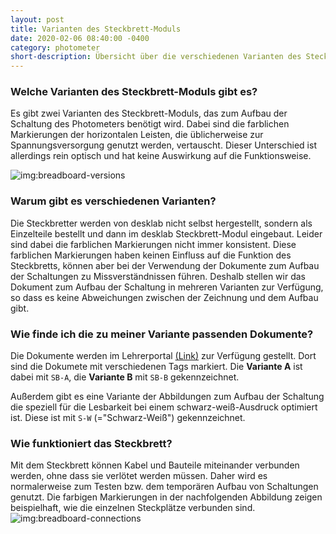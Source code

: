 ```yaml
---
layout: post
title: Varianten des Steckbrett-Moduls
date: 2020-02-06 08:40:00 -0400
category: photometer
short-description: Übersicht über die verschiedenen Varianten des Steckbrett-Moduls und der zugehörigen Dokumente
---
```


### Welche Varianten des Steckbrett-Moduls gibt es?
Es gibt zwei Varianten des Steckbrett-Moduls, das zum Aufbau der Schaltung des Photometers benötigt wird. Dabei sind die farblichen Markierungen der horizontalen Leisten, die üblicherweise zur Spannungsversorgung genutzt werden, vertauscht. Dieser Unterschied ist allerdings rein optisch und hat keine Auswirkung auf die Funktionsweise.

![img:breadboard-versions]({{site.url}}/assets/breadboard-versions.png)


### Warum gibt es verschiedenen Varianten?
Die Steckbretter werden von desklab nicht selbst hergestellt, sondern als Einzelteile bestellt und dann im desklab Steckbrett-Modul eingebaut. Leider sind dabei die farblichen Markierungen nicht immer konsistent. Diese farblichen Markierungen haben keinen Einfluss auf die Funktion des Steckbretts, können aber bei der Verwendung der Dokumente zum Aufbau der Schaltungen zu Missverständnissen führen. Deshalb stellen wir das Dokument zum Aufbau der Schaltung in mehreren Varianten zur Verfügung, so dass es keine Abweichungen zwischen der Zeichnung und dem Aufbau gibt.

### Wie finde ich die zu meiner Variante passenden Dokumente?
Die Dokumente werden im Lehrerportal [(Link)](https://www.desk-lab.de/docs) zur Verfügung gestellt. Dort sind die Dokumete mit verschiedenen Tags markiert. Die **Variante A** ist dabei mit `SB-A`, die **Variante B** mit `SB-B` gekennzeichnet.

Außerdem gibt es eine Variante der Abbildungen zum Aufbau der Schaltung die speziell für die Lesbarkeit bei einem schwarz-weiß-Ausdruck optimiert ist. Diese ist mit `S-W` (="Schwarz-Weiß") gekennzeichnet.


### Wie funktioniert das Steckbrett?
Mit dem Steckbrett können Kabel und Bauteile miteinander verbunden werden, ohne dass sie verlötet werden müssen. Daher wird es normalerweise zum Testen bzw. dem temporären Aufbau von Schaltungen genutzt. Die farbigen Markierungen in der nachfolgenden Abbildung zeigen beispielhaft, wie die einzelnen Steckplätze verbunden sind.
![img:breadboard-connections]({{site.url}}/assets/breadboard-connections.png)
